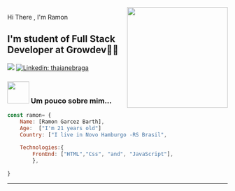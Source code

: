 <img align='right' src="https://media.giphy.com/media/M9gbBd9nbDrOTu1Mqx/giphy.gif" width="230">

Hi There , I'm Ramon 
## I'm student of Full Stack Developer at Growdev👨‍💻

[![](https://img.shields.io/badge/LinkedIn-RamonBarth-blue)](https://www.linkedin.com/in/ramon-barth-73a6301a2/)
[![Linkedin: thaianebraga](https://img.shields.io/badge/-thaianebraga-blue?style=flat-square&logo=Linkedin&logoColor=white&link=https://www.linkedin.com/in/ramon-barth/)](https://www.linkedin.com/in/ramon-barth-73a6301a2/)



### <img src="https://media.giphy.com/media/VgCDAzcKvsR6OM0uWg/giphy.gif" width="50"> Um pouco sobre mim...  

```javascript
const ramon= {
    Name: [Ramon Garcez Barth],
    Age:  ["I'm 21 years old"]
    Country: ["I live in Novo Hamburgo -RS Brasil",
    
    Technologies:{
        FronEnd: ["HTML","Css", "and", "JavaScript"],
        },
   
}
```

---
